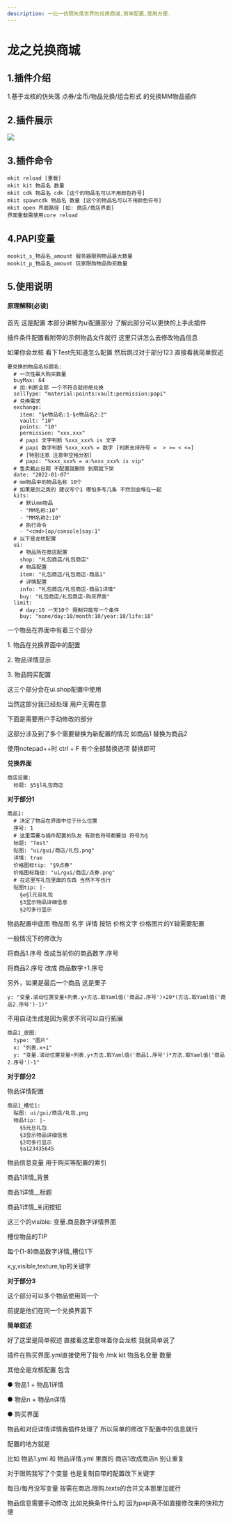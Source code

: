 ```yaml
---
description: 一比一仿照失落世界的兑换商城,简单配置,使用方便.
---
```


# 龙之兑换商城

## 1.插件介绍

1.基于龙核的仿失落 点券/金币/物品兑换/组合形式 的兑换MM物品插件

## 2.插件展示

![](../.gitbook/assets/image.png)

## 3.插件命令

```
mkit reload [重载]
mkit kit 物品名 数量
mkit cdk 物品名 cdk [这个的物品名可以不用颜色符号]
mkit spawncdk 物品名 数量 [这个的物品名可以不用颜色符号]
mkit open 界面路径 [如: 商店/商店界面]
界面重载需使用core reload
```

## 4.PAPI变量

```
mookit_s_物品名_amount 服务器限购物品最大数量
mookit_p_物品名_amount 玩家限购物品购买数量
```

## 5.使用说明

#### 原理解释\[必读]

首先 这是配置 本部分讲解为ui配置部分 了解此部分可以更快的上手此插件

插件条件配置看附带的示例物品文件就行 这里只讲怎么去修改物品信息

如果你会龙核 看下Test先知道怎么配置 然后跳过对于部分123 直接看我简单叙述

```
要兑换的物品名标题名:
  # 一次性最大购买数量
  buyMax: 64
  # 加:判断全部 一个不符合就拒绝兑换
  sellType: "material:points:vault:permission:papi"
  # 兑换需求
  exchange:
    item: "§e物品名:1-§e物品名2:2"
    vault: "10"
    points: "10"
    permission: "xxx.xxx"
    # papi 文字判断 %xxx_xxx% is 文字
    # papi 数字判断 %xxx_xxx% = 数字 [判断支持符号 =  > >= < <=]
    # [特别注意 注意带空格分割]
    # papi: "%xxx_xxx% = a:%xxx_xxx% is vip"
  # 售卖截止日期 不配置就删除 到期就下架
  date: "2022-01-07"
  # mm物品中的物品名称 10个
  # 如果是剑之类的 建议写个1 哪怕多写几条 不然剑会堆在一起
  kits:
    # 默认mm物品
    - "MM名称:10"
    - "MM名称2:10"
    # 执行命令
    - "<cmd>[op/console]say:1"
  # 以下是龙核配置
  ui:
    # 物品所在商店配置
    shop: "礼包商店/礼包商店"
    # 物品配置
    item: "礼包商店/礼包商店-商品1"
    # 详情配置
    info: "礼包商店/礼包商店-商品1详情"
    buy: "礼包商店/礼包商店-购买界面"
  limit:
    # day:10 一天10个 限制只能写一个条件
    buy: "none/day:10/month:10/year:10/life:10"
```

一个物品在界面中有着三个部分

1\. 物品在兑换界面中的配置

2\. 物品详情显示

3\. 物品购买配置

这三个部分会在ui.shop配置中使用

当然这部分我已经处理 用户无需在意

下面是需要用户手动修改的部分

这部分涉及到了多个需要替换为新配置的情况 如商品1 替换为商品2

使用notepad++时 ctrl + F 有个全部替换选项 替换即可

**兑换界面**

```
商店设置:
  标题: §5§l礼包商店
```

**对于部分1**

```
商品1:
  # 决定了物品在界面中位于什么位置
  序号: 1
  # 这里需要与插件配置的队友 有颜色符号都要加 符号为§
  标题: "Test"
  贴图: "ui/gui/商店/礼包.png"
  详情: true
  价格图标tip: "§9点券"
  价格图标路径: "ui/gui/商店/点券.png"
  # 在这里写礼包里面的东西 当然不写也行
  贴图tip: |-
    §e§l元旦礼包
    §3显示物品详细信息
    §2可多行显示
```

物品配置中底图 物品图 名字 详情 按钮 价格文字 价格图片的Y轴需要配置

一般情况下的修改为

将商品1.序号 改成当前你的商品数字.序号

将商品2.序号 改成 商品数字+1.序号

另外，如果是最后一个商品 这是栗子

```
y: "变量.滚动位置变量+列表.y+方法.取Yaml值('商品2.序号')+20*(方法.取Yaml值('商品2.序号')-1)"
```

不用自动生成是因为需求不同可以自行拓展

```
商品1_底图:
  type: "图片"
  x: "列表.x+1"
  y: "变量.滚动位置变量+列表.y+方法.取Yaml值('商品1.序号')*方法.取Yaml值('商品2.序号')-1"
```

**对于部分2**

物品详情配置

```
商品1_槽位1:
  贴图: ui/gui/商店/礼包.png
  物品tip: |-
    §5元旦礼包
    §3显示物品详细信息
    §2可多行显示
    §a123435645
```

物品信息变量 用于购买等配置的索引

商品1详情\_背景

商品1详情\_\_标题

商品1详情\_关闭按钮

这三个的visible: 变量.商品数字详情界面

槽位物品的TIP

每个(1-8)商品数字详情\_槽位1下

x,y,visible,texture,tip的关键字

**对于部分3**

这个部分可以多个物品使用同一个

前提是他们在同一个兑换界面下

**简单叙述**

好了这里是简单叙述 直接看这里意味着你会龙核 我就简单说了

插件在购买界面.yml直接使用了指令 /mk kit 物品名变量 数量

其他全是龙核配置 包含

● 物品1 + 物品1详情

● 物品n + 物品n详情

● 购买界面

物品和对应详情详情我插件处理了 所以简单的修改下配置中的信息就行

配置的地方就是

比如 物品1.yml 和 物品详情.yml 里面的 商店1改成商店n 别让重复

对于限购我写了个变量 也是复制自带的配置改下关键字

每日/每月没写变量 按需在商店.限购.texts的合并文本那里加就行

物品信息需要手动修改 比如兑换条件什么的 因为papi真不如直接修改来的快和方便
